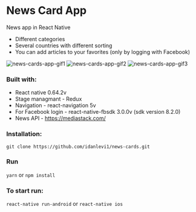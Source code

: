 # News Card App
News app in React Native
* Different categories
* Several countries with different sorting
* You can add articles to your favorites (only by logging with Facebook)

![news-cards-app-gif1](https://media.giphy.com/media/6gF0v2szrMwi3uHdPs/giphy.gif)
![news-cards-app-gif2](https://media.giphy.com/media/f85abcUtwcLmC6xXwv/giphy.gif)
![news-cards-app-gif3](https://media.giphy.com/media/w36kbYPg3MjKsgpobh/giphy.gif)

### Built with:
* React native 0.64.2v
* Stage managmant - Redux
* Navigation - react-navigation 5v
* For Facebook login - react-native-fbsdk 3.0.0v (sdk version 8.2.0)
* News API - https://mediastack.com/

### Installation:

`git clone https://github.com/idanlevi1/news-cards.git`

### Run
`yarn` or `npm install`

### To start run:

`react-native run-android` or `react-native ios`
